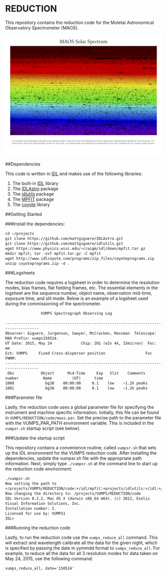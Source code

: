 # REDUCTION

This repository contains the reduction code for the Moletai Astronomical Observatory Spectrometer (MAOS).

![MAOS Solar Spectrum](docs/figures/vumps_spec.png)

##Dependencies

This code is written in [IDL](http://www.exelisvis.com/ProductsServices/IDL.aspx) and makes use of the following libraries:

1. The built-in [IDL](http://www.exelisvis.com/ProductsServices/IDL.aspx) library
2. The [IDLAstro](https://github.com/mattgiguere/IDLAstro) package
3. The [idlutils](https://github.com/mattgiguere/idlutils) package
4. The [MPFIT](https://www.physics.wisc.edu/~craigm/idl/fitting.html) package
5. The [coyote](http://www.idlcoyote.com/documents/programs.php) library


##Getting Started

###Install the dependencies:

    cd ~/projects
    git clone https://github.com/mattgiguere/IDLAstro.git
    git clone https://github.com/mattgiguere/idlutils.git
    wget https://www.physics.wisc.edu/~craigm/idl/down/mpfit.tar.gz
    mkdir mpfit; tar -xvf mpfit.tar.gz -C mpfit
    wget http://www.idlcoyote.com/programs/zip_files/coyoteprograms.zip
    unzip coyoteprograms.zip -d .
    
###Logsheets

The reduction code requires a logsheet in order to determine the resolution modes, bias frames, flat fielding frames, etc. The essential elements in the logsheet are the sequence number, object name, observation mid-time, exposure time, and slit mode. Below is an example of a logsheet used during the commissioning of the spectrometer.

```text
                VUMPS Spectrograph Observing Log 
  
-------------------------------------------------------------------------------------
Observer: Giguere, Jurgenson, Sawyer, McCracken, Mossman  Telescope: MAO Prefix: vumps150524.
UT Date: 2015, May 24             Chip: 201 (e2v 4k, 15micron)  Foc:  mm
Ech: VUMPS     Fixed Cross-disperser position                  Foc FWHM: 
-------------------------------------------------------------------------------------
 Obs            Object      Mid-Time     Exp   Slit    Comments
number           Name         (UT)      time           
1000              bg38    00:00:00     0.1    low    ~1.2k peaks
1001              bg38    00:00:00     0.1    low    ~1.2k peaks

```

###Parameter file

Lastly, the reduction code uses a global parameter file for specifying the instrument and machine specific information. Initially, this file can be found in `VUMPS/REDUCTION/code/maos.par`. Set the precise path to the parameter file with the VUMPS_PAR_PATH environment variable. This is included in the `vumpsr.sh` startup script (see below).

###Update the startup script

This repository contains a convenience routine, called `vumpsr.sh` that sets up the IDL environment for the VUMPS reduction code. After installing the dependencies, update the vumpsr.sh file with the appropriate path information. Next, simply type `./vumpsr.sh` at the command line to start up the reduction code environment:

    ./vumpsr.sh
    Now setting the path to +/projects/VUMPS/REDUCTION/code:+/idl/mpfit:+projects/idlutils:+/idl:+/projects/IDLAstro/pro:+/projects/coyote:+/Applications/exelis/idl/lib
    Now changing the directory to: /projects/VUMPS/REDUCTION/code
    IDL Version 8.2.2, Mac OS X (darwin x86_64 m64). (c) 2012, Exelis Visual Information Solutions, Inc.
    Installation number: 2.
    Licensed for use by: VUMPS1
    IDL> 

###Running the reduction code

Lastly, to run the reduction code use the `vumps_reduce_all` command. This will extract and wavelength calibrate all the data for the given night, which is specified by passing the date in yymmdd format to `vumps_reduce_all`. For example, to reduce all the data for all 3 resolution modes for data taken on May 24, 2015, use the following command:

    vumps_reduce_all, date='150524'

